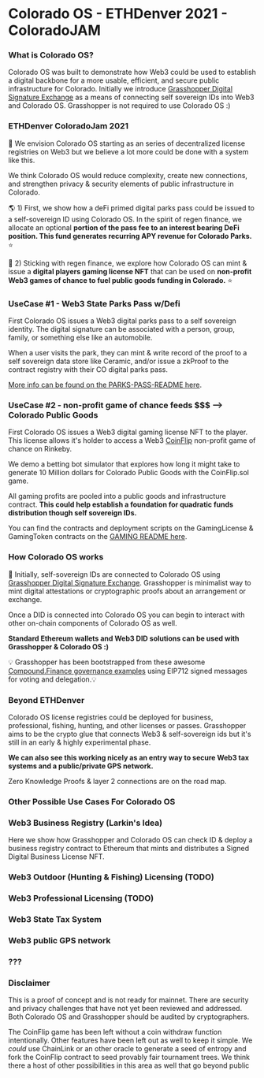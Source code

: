 # Colorado OS - ETHDenver 2021 - ColoradoJAM 

### What is Colorado OS? 
Colorado OS was built to demonstrate how Web3 could be used to establish a digital backbone for a more usable, efficient, and secure public infrastructure for Colorado. Initially we introduce [Grasshopper Digital Signature Exchange](https://github.com/Colorado-OS/Grasshopper) as a means of connecting self sovereign IDs into Web3 and Colorado OS. Grasshopper is not required to use Colorado OS :) 

### ETHDenver ColoradoJam 2021 
🦄 We envision Colorado OS starting as an series of decentralized license registries on Web3 but we believe a lot more could be done with a system like this.  

We think Colorado OS would reduce complexity, create new connections, and strengthen privacy & security elements of public infrastructure in Colorado.  

🌎 1) First, we show how a deFi primed digital parks pass could be issued to a self-sovereign ID using Colorado OS. In the spirit of regen finance, we allocate an optional **portion of the pass fee to an interest bearing DeFi position. This fund generates recurring APY revenue for Colorado Parks.** ⭐ 

🎲 2) Sticking with regen finance, we explore how Colorado OS can mint & issue a **digital players gaming license NFT** that can be used on **non-profit Web3 games of chance to fuel public goods funding in Colorado.** ⭐ 

### UseCase #1 - Web3 State Parks Pass w/Defi
First Colorado OS issues a Web3 digital parks pass to a self sovereign identity. The digital signature can be associated with a person, group, family, or something else like an automobile. 

When a user visits the park, they can mint & write record of the proof to a self sovereign data store like Ceramic, and/or issue a zkProof to the contract registry with their CO digital parks pass.  

[More info can be found on the PARKS-PASS-README here](./docs/PARKS-PASS-README.md). 

### UseCase #2 - non-profit game of chance feeds $$$ --> Colorado Public Goods 
First Colorado OS issues a Web3 digital gaming license NFT to the player. This license allows it's holder to access a Web3 [CoinFlip](./contracts/CoinFlip.sol) non-profit game of chance on Rinkeby. 

We demo a betting bot simulator that explores how long it might take to generate 10 Million dollars for Colorado Public Goods with the CoinFlip.sol game.

All gaming profits are pooled into a public goods and infrastructure contract. **This could help establish a foundation for quadratic funds distribution though self sovereign IDs.**  

You can find the contracts and deployment scripts on the GamingLicense & GamingToken contracts on the [GAMING README here](./docs/GAMING-LICENSE.md). 

### How Colorado OS works 
🦗 Initially, self-sovereign IDs are connected to Colorado OS using [Grasshopper Digital Signature Exchange](https://github.com/Colorado-OS/Grasshopper). Grasshopper is minimalist way to mint digital attestations or cryptographic proofs about an arrangement or exchange. 

Once a DID is connected into Colorado OS you can begin to interact with other on-chain components of Colorado OS as well.

**Standard Ethereum wallets and Web3 DID solutions can be used with Grasshopper & Colorado OS :)**  

💡 Grasshopper has been bootstrapped from these awesome [Compound.Finance governance examples](https://github.com/compound-developers/compound-governance-examples) using EIP712 signed messages for voting and delegation.💡 

### Beyond ETHDenver
Colorado OS license registries could be deployed for business, professional, fishing, hunting, and other licenses or passes.  Grasshopper aims to be the crypto glue that connects Web3 & self-sovereign ids but it's still in an early & highly experimental phase. 

**We can also see this working nicely as an entry way to secure Web3 tax systems and a public/private GPS network.**

Zero Knowledge Proofs & layer 2 connections are on the road map. 

### Other Possible Use Cases For Colorado OS 
### Web3 Business Registry (**Larkin's Idea**)
Here we show how Grasshopper and Colorado OS can check ID & deploy a business registry contract to Ethereum that mints and distributes a Signed Digital Business License NFT. 

### Web3 Outdoor (Hunting & Fishing) Licensing (TODO)

### Web3 Professional Licensing (TODO) 

### Web3 State Tax System 

### Web3 public GPS network

### ???

### Disclaimer 
This is a proof of concept and is not ready for mainnet. There are security and privacy challenges that have not yet been reviewed and addressed. Both Colorado OS and Grasshopper should be audited by cryptographers. 

The CoinFlip game has been left without a coin withdraw function intentionally. Other features have been left out as well to keep it simple. We _could_ use ChainLink or an other oracle to generate a seed of entropy and fork the CoinFlip contract to seed provably fair tournament trees. We think there  a host of other possibilities in this area as well that go beyond public    
